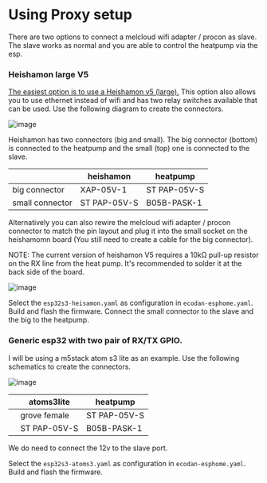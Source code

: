 # Using Proxy setup
There are two options to connect a melcloud wifi adapter / procon as slave.
The slave works as normal and you are able to control the heatpump via the esp.

### Heishamon large V5
[The easiest option is to use a Heishamon v5 (large).](https://www.tindie.com/products/thehognl/heishamon-communication-pcb/
)
 This option also allows you to use ethernet instead of wifi and has two relay switches available that can be used.
Use the following diagram to create the connectors. 

![image](https://github.com/gekkekoe/esphome-ecodan-hp/blob/main/img/heishamon-proxy.png?raw=true)

Heishamon has two connectors (big and small).
The big connector (bottom) is connected to the heatpump and the small (top) one is connected to the slave.

|                 | heishamon       | heatpump     |
|-----------------|-----------------|--------------|
| big connector   | XAP-05V-1       | ST PAP-05V-S |
| small connector | ST PAP-05V-S    | B05B-PASK-1  |

Alternatively you can also rewire the melcloud wifi adapter / procon connector to match the pin layout and plug it into the small socket on the heishamomn board (You still need to create a cable for the big connector).

NOTE: The current version of heishamon V5 requires a 10kΩ pull-up resistor on the RX line from the heat pump. It's recommended to solder it at the back side of the board.

![image](https://github.com/gekkekoe/esphome-ecodan-hp/blob/main/img/solder.png?raw=true)

Select the `esp32s3-heisamon.yaml` as configuration in `ecodan-esphome.yaml`. Build and flash the firmware. Connect the small connector to the slave and the big to the heatpump.

### Generic esp32 with two pair of RX/TX GPIO. 
I will be using a m5stack atom s3 lite as an example.
Use the following schematics to create the connectors.

![image](https://github.com/gekkekoe/esphome-ecodan-hp/blob/main/img/atoms3-proxy.png?raw=true)

|           | atoms3lite      | heatpump     |
|-----------|-----------------|--------------|
|           | grove female    | ST PAP-05V-S |
|           | ST PAP-05V-S    | B05B-PASK-1  |

We do need to connect the 12v to the slave port.

Select the `esp32s3-atoms3.yaml` as configuration in `ecodan-esphome.yaml`. Build and flash the firmware.
